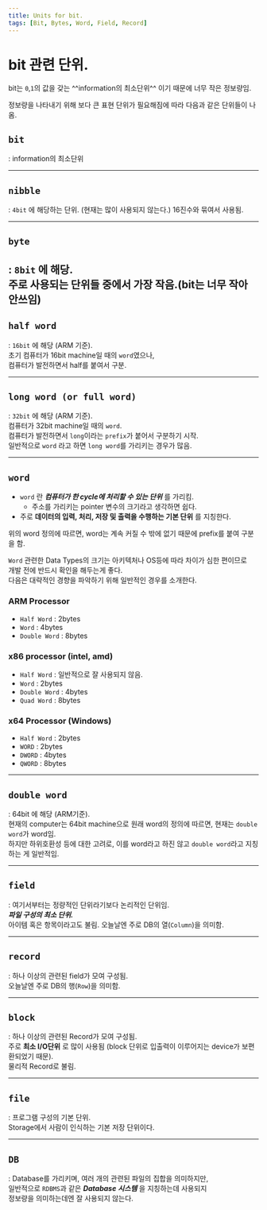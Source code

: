 ```yaml
---
title: Units for bit.
tags: [Bit, Bytes, Word, Field, Record]
---
```


# bit 관련 단위.

bit는 `0`,`1`의 값을 갖는 ^^information의 최소단위^^ 이기 때문에 너무 작은 정보량임.

정보량을 나타내기 위해 보다 큰 표현 단위가 필요해짐에 따라 다음과 같은 단위들이 나옴.

## `bit` 
: information의 최소단위

---

## `nibble` 
: `4bit` 에 해당하는 단위. (현재는 많이 사용되지 않는다.) 16진수와 묶여서 사용됨.

---

## `byte` 
: `8bit` 에 해당.  
    주로 사용되는 단위들 중에서 가장 작음.(bit는 너무 작아 안쓰임) 
---

## `half word` 
: `16bit` 에 해당 (ARM 기준).  
초기 컴퓨터가 16bit machine일 때의 `word`였으나,  
컴퓨터가 발전하면서 half를 붙여서 구분.

---

## `long word (or full word)` 
: `32bit` 에 해당 (ARM 기준).  
컴퓨터가 32bit machine일 때의 `word`.  
컴퓨터가 발전하면서 `long`이라는 `prefix`가 붙어서 구분하기 시작.  
일반적으로 `word` 라고 하면 `long word`를 가리키는 경우가 많음.

---

## `word`

* `word` 란 ***컴퓨터가 한 cycle에 처리할 수 있는 단위*** 를 가리킴. 
    * 주소를 가리키는 pointer 변수의 크기라고 생각하면 쉽다.
* 주로 **데이터의 입력, 처리, 저장 및 출력을 수행하는 기본 단위** 를 지칭한다.

위의 word 정의에 따르면, word는 계속 커질 수 밖에 없기 때문에 prefix를 붙여 구분을 함.

`Word` 관련한 Data Types의 크기는 아키텍처나 OS등에 따라 차이가 심한 편이므로  
개발 전에 반드시 확인을 해두는게 좋다.  
다음은 대략적인 경향을 파악하기 위해 일반적인 경우를 소개한다.

### ARM Processor

* `Half Word` : 2bytes
* `Word` : 4bytes
* `Double Word` : 8bytes

### x86 processor (intel, amd)

* `Half Word` : 일반적으로 잘 사용되지 않음.
* `Word` : 2bytes
* `Double Word` : 4bytes
* `Quad Word` : 8bytes

### x64 Processor (Windows)
* `Half Word` : 2bytes
* `WORD` : 2bytes
* `DWORD` : 4bytes
* `QWORD` : 8bytes

---
  
## `double word` 
: 64bit 에 해당 (ARM기준).  
현재의 computer는 64bit machine으로 원래 word의 정의에 따르면, 현재는 `double word`가 word임.   
하지만 하위호환성 등에 대한 고려로, 이를 word라고 하진 않고 `double word`라고 지칭하는 게 일반적임.

---

## `field` 
: 여기서부터는 정량적인 단위라기보다 논리적인 단위임.  
***파일 구성의 최소 단위.***  
아이템 혹은 항목이라고도 불림. 오늘날엔 주로 DB의 열(`Column`)을 의미함.

---

## `record` 
: 하나 이상의 관련된 field가 모여 구성됨.  
오늘날엔 주로 DB의 행(`Row`)을 의미함.

---

## `block` 
: 하나 이상의 관련된 Record가 모여 구성됨.  
주로 **최소 I/O단위** 로 많이 사용됨 (block 단위로 입출력이 이루어지는 device가 보편환되었기 때문).  
물리적 Record로 불림.

---

## `file` 
: 프로그램 구성의 기본 단위.  
Storage에서 사람이 인식하는 기본 저장 단위이다.

---

## `DB` 
: Database를 가리키며, 여러 개의 관련된 파일의 집합을 의미하지만,  
일반적으로 `RDBMS`과 같은 ***Database 시스템*** 을 지칭하는데 사용되지  
정보량을 의미하는데엔 잘 사용되지 않는다.

